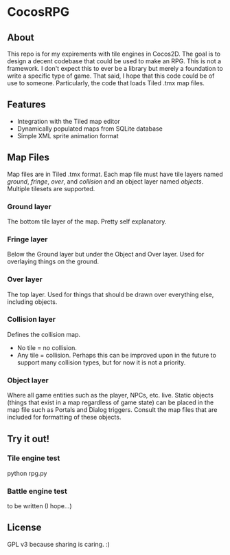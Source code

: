 CocosRPG
========

About
-----
This repo is for my expirements with tile engines in Cocos2D.
The goal is to design a decent codebase that could be used to make an RPG.
This is not a framework. I don't expect this to ever be a library but merely a foundation to write a specific type of game.
That said, I hope that this code could be of use to someone. Particularly, the code that loads Tiled .tmx map files.

Features
--------
* Integration with the Tiled map editor
* Dynamically populated maps from SQLite database
* Simple XML sprite animation format

Map Files
---------
Map files are in Tiled .tmx format.
Each map file must have tile layers named *ground*, *fringe*, *over*, and *collision* and an object layer named *objects*.
Multiple tilesets are supported.
### Ground layer
The bottom tile layer of the map. Pretty self explanatory.
### Fringe layer
Below the Ground layer but under the Object and Over layer.
Used for overlaying things on the ground.
### Over layer
The top layer.
Used for things that should be drawn over everything else, including objects.
### Collision layer
Defines the collision map.
* No tile = no collision.
* Any tile = collision.
Perhaps this can be improved upon in the future to support many collision types, but for now it is not a priority.
### Object layer
Where all game entities such as the player, NPCs, etc. live.
Static objects (things that exist in a map regardless of game state) can be placed in the map file such as Portals and Dialog triggers.
Consult the map files that are included for formatting of these objects.

Try it out!
-----------
### Tile engine test
python rpg.py
### Battle engine test
to be written (I hope...)

License
-------
GPL v3 because sharing is caring. :)
